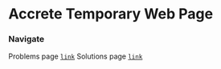 # Accrete Temporary Web Page #

### Navigate ###

Problems page [`link`](https://ikacc96.github.io/html/custom/problems.html)
Solutions page [`link`](https://ikacc96.github.io/html/custom/solutions.html)